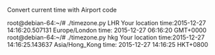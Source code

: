 Convert current time with Airport code

root@debian-64:~/# ./timezone.py LHR
Your location time:2015-12-27 14:16:20.507131
Europe/London time: 2015-12-27 06:16:20 GMT+0000
root@debian-64:~/# ./timezone.py hkg
Your location time:2015-12-27 14:16:25.143637
Asia/Hong_Kong time: 2015-12-27 14:16:25 HKT+0800
